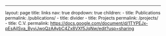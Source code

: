 ---
layout: page
title: links
nav: true
dropdown: true
children:
    - title: Publications
      permalink: /publications/
    - title: divider
    - title: Projects
      permalink: /projects/
    - title: C.V.
      permalink: https://docs.google.com/document/d/1TYPEJx-pEsAjISva_ByyiJwoQzAAybC4Zx8VXf5JqNw/edit?usp=sharing
